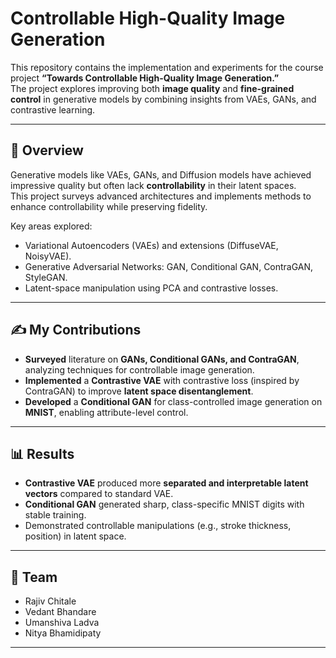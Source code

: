 # Controllable High-Quality Image Generation

This repository contains the implementation and experiments for the course project **“Towards Controllable High-Quality Image Generation.”**  
The project explores improving both **image quality** and **fine-grained control** in generative models by combining insights from VAEs, GANs, and contrastive learning.

---

## 📌 Overview
Generative models like VAEs, GANs, and Diffusion models have achieved impressive quality but often lack **controllability** in their latent spaces.  
This project surveys advanced architectures and implements methods to enhance controllability while preserving fidelity.

Key areas explored:
- Variational Autoencoders (VAEs) and extensions (DiffuseVAE, NoisyVAE).  
- Generative Adversarial Networks: GAN, Conditional GAN, ContraGAN, StyleGAN.  
- Latent-space manipulation using PCA and contrastive losses.

---

## ✍️ My Contributions
- **Surveyed** literature on **GANs, Conditional GANs, and ContraGAN**, analyzing techniques for controllable image generation.  
- **Implemented** a **Contrastive VAE** with contrastive loss (inspired by ContraGAN) to improve **latent space disentanglement**.  
- **Developed** a **Conditional GAN** for class-controlled image generation on **MNIST**, enabling attribute-level control.  

---
## 📊 Results
- **Contrastive VAE** produced more **separated and interpretable latent vectors** compared to standard VAE.  
- **Conditional GAN** generated sharp, class-specific MNIST digits with stable training.  
- Demonstrated controllable manipulations (e.g., stroke thickness, position) in latent space.

---

## 👥 Team
- Rajiv Chitale  
- Vedant Bhandare  
- Umanshiva Ladva  
- Nitya Bhamidipaty

---
